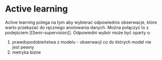# Active learning
Active learning polega na tym aby wybierać odpowiednio obserwacje, które warto przekazać do ręcznego anotowania danych. Można połączyć to z podejściem [[Semi-supervision]]. Odpowiedni wybór może być oparty o:
1. prawdopodobieństwa z modelu - obserwacji co do których model nie jest pewny
2. metryka bizne